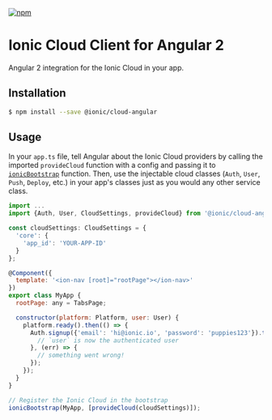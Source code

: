 [![npm](https://img.shields.io/npm/v/@ionic/cloud-angular.svg?maxAge=2592000)](https://www.npmjs.com/package/@ionic/cloud-angular)

# Ionic Cloud Client for Angular 2

Angular 2 integration for the Ionic Cloud in your app.

## Installation

```bash
$ npm install --save @ionic/cloud-angular
```

## Usage

In your `app.ts` file, tell Angular about the Ionic Cloud providers by calling
the imported `provideCloud` function with a config and passing it to
[`ionicBootstrap`](http://ionicframework.com/docs/v2/api/config/Config/)
function. Then, use the injectable cloud classes (`Auth`, `User`, `Push`,
`Deploy`, etc.) in your app's classes just as you would any other service
class.

```javascript
import ...
import {Auth, User, CloudSettings, provideCloud} from '@ionic/cloud-angular';

const cloudSettings: CloudSettings = {
  'core': {
    'app_id': 'YOUR-APP-ID'
  }
};

@Component({
  template: '<ion-nav [root]="rootPage"></ion-nav>'
})
export class MyApp {
  rootPage: any = TabsPage;

  constructor(platform: Platform, user: User) {
    platform.ready().then(() => {
      Auth.signup({'email': 'hi@ionic.io', 'password': 'puppies123'}).then(() => {
        // `user` is now the authenticated user
      }, (err) => {
        // something went wrong!
      });
    });
  }
}

// Register the Ionic Cloud in the bootstrap
ionicBootstrap(MyApp, [provideCloud(cloudSettings)]);
```
